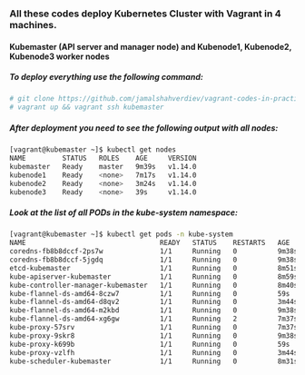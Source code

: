 ### All these codes deploy Kubernetes Cluster with Vagrant in 4 machines. 

#### Kubemaster (API server and manager node) and Kubenode1, Kubenode2, Kubenode3 worker nodes  

##### To deploy everything use the following command:
```bash
# git clone https://github.com/jamalshahverdiev/vagrant-codes-in-practice.git && cd vagrant-codes-in-practice/vagrant-kubernetes
# vagrant up && vagrant ssh kubemaster
```

##### After deployment you need to see the following output with all nodes:
```bash
[vagrant@kubemaster ~]$ kubectl get nodes
NAME         STATUS   ROLES    AGE     VERSION
kubemaster   Ready    master   9m39s   v1.14.0
kubenode1    Ready    <none>   7m17s   v1.14.0
kubenode2    Ready    <none>   3m24s   v1.14.0
kubenode3    Ready    <none>   39s     v1.14.0
```

##### Look at the list of all PODs in the **kube-system** namespace:
```bash
[vagrant@kubemaster ~]$ kubectl get pods -n kube-system
NAME                                 READY   STATUS    RESTARTS   AGE
coredns-fb8b8dccf-2ps7w              1/1     Running   0          9m38s
coredns-fb8b8dccf-5jgdq              1/1     Running   0          9m38s
etcd-kubemaster                      1/1     Running   0          8m51s
kube-apiserver-kubemaster            1/1     Running   0          8m59s
kube-controller-manager-kubemaster   1/1     Running   0          8m40s
kube-flannel-ds-amd64-8czw7          1/1     Running   0          59s
kube-flannel-ds-amd64-d8qv2          1/1     Running   0          3m44s
kube-flannel-ds-amd64-m2kbd          1/1     Running   0          9m38s
kube-flannel-ds-amd64-xg6gw          1/1     Running   2          7m37s
kube-proxy-57srv                     1/1     Running   0          7m37s
kube-proxy-9skr8                     1/1     Running   0          9m38s
kube-proxy-k699b                     1/1     Running   0          59s
kube-proxy-vzlfh                     1/1     Running   0          3m44s
kube-scheduler-kubemaster            1/1     Running   0          8m31s
```
